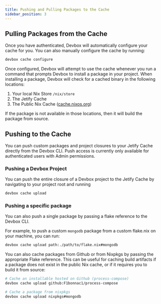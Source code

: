 ```yaml
---
title: Pushing and Pulling Packages to the Cache
sidebar_position: 3
---
```

## Pulling Packages from the Cache

Once you have authenticated, Devbox will automatically configure your cache for you. You can also manually configure the cache by running:

```bash
devbox cache configure 
```

Once configured, Devbox will attempt to use the cache whenever you run a command that prompts Devbox to install a package in your project. When installing a package, Devbox will check for a cached binary in the following locations:

1. Your local Nix Store `/nix/store`
2. The Jetify Cache
3. The Public Nix Cache ([cache.nixos.org](https://cache.nixos.org))

If the package is not available in those locations, then it will build the package from source. 

## Pushing to the Cache

You can push custom packages and project closures to your Jetify Cache directly from the Devbox CLI. Push access is currently only available for authenticated users with Admin permissions.

### **Pushing a Devbox Project**

You can push the entire closure of a Devbox project to the Jetify Cache by navigating to your project root and running

```bash
devbox cache upload
```

### Pushing a specific package

You can also push a single package by passing a flake reference to the Devbox CLI. 

For example, to push a custom `mongodb` package from a custom flake.nix on your machine, you can run:

```bash
devbox cache upload path:./path/to/flake.nix#mongodb
```

You can also cache packages from Github or from Nixpkgs by passing the appropriate Flake reference. This can be useful for caching build artifacts if a package does not exist in the public Nix cache, or if it requires you to build it from source:

```bash
# Cache an installable hosted on Github (process-compose)
devbox cache upload github:F1bonnac1/process-compose

# Cache a package from nixpkgs
devbox cache upload nixpkgs#mongodb
```